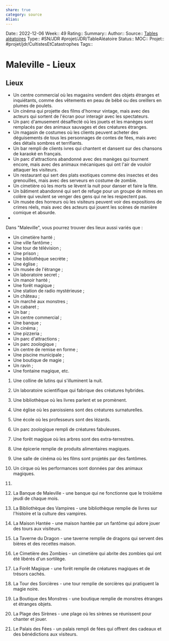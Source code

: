 ```yaml
---
share: true 
category: source
Alias:
---
```

Date:: 2022-12-06
Week:: 49
Rating::
Summary:: 
Author::
Source::  [Tables aléatoires](Tables%20al%C3%A9atoires.md)
Type:: #SN/JDR #projet/JDR/TableAléatoire 
Status:: 
MOC::
Projet:: #projet/jdr/CultistesEtCatastrophes 
Tags:: 

# Maleville - Lieux

## Lieux

  - Un centre commercial où les magasins vendent des objets étranges et inquiétants, comme des vêtements en peau de bébé ou des oreillers en plumes de poulets.
  - Un cinéma qui projette des films d'horreur vintage, mais avec des acteurs qui sortent de l'écran pour interagir avec les spectateurs.
  - Un parc d'amusement désaffecté où les jouets et les manèges sont remplacés par des animaux sauvages et des créatures étranges.
 - Un magasin de costumes où les clients peuvent acheter des déguisements de tous les personnages de contes de fées, mais avec des détails sombres et terrifiants.
 - Un bar rempli de clients ivres qui chantent et dansent sur des chansons de karaoké en français.
 - Un parc d'attractions abandonné avec des manèges qui tournent encore, mais avec des animaux mécaniques qui ont l'air de vouloir attaquer les visiteurs.
 - Un restaurant qui sert des plats exotiques comme des insectes et des grenouilles, mais avec des serveurs en costume de zombie.
 - Un cimetière où les morts se lèvent la nuit pour danser et faire la fête.
 - Un bâtiment abandonné qui sert de refuge pour un groupe de mimes en colère qui veulent se venger des gens qui ne les respectent pas.
 - Un musée des horreurs où les visiteurs peuvent voir des expositions de crimes réels, mais avec des acteurs qui jouent les scènes de manière comique et absurde.
-

Dans "Maleville", vous pourrez trouver des lieux aussi variés que : 

- Un cimetière hanté ; 
- Une ville fantôme ; 
- Une tour de télévision ; 
- Une prison ; 
- Une bibliothèque secrète ; 
- Une église ; 
- Un musée de l'étrange ; 
- Un laboratoire secret ; 
- Un manoir hanté ; 
- Une forêt magique ; 
- Une station de radio mystérieuse ; 
- Un château ; 
- Un marché aux monstres ; 
- Un cabaret ; 
- Un bar ; 
- Un centre commercial ; 
- Une banque ; 
- Un cinéma ; 
- Une pizzeria ; 
- Un parc d'attractions ; 
- Un parc zoologique ; 
- Un centre de remise en forme ; 
- Une piscine municipale ; 
- Une boutique de magie ; 
- Un ravin ; 
- Une fontaine magique, etc.

1. Une colline de lutins qui s'illuminent la nuit.

2. Un laboratoire scientifique qui fabrique des créatures hybrides.

3. Une bibliothèque où les livres parlent et se promènent.

4. Une église où les paroissiens sont des créatures surnaturelles.

5. Une école où les professeurs sont des lézards.

6. Un parc zoologique rempli de créatures fabuleuses.

7. Une forêt magique où les arbres sont des extra-terrestres.

8. Une épicerie remplie de produits alimentaires magiques.

9. Une salle de cinéma où les films sont projetés par des fantômes.

1. Un cirque où les performances sont données par des animaux magiques.
2. 


1. La Banque de Maleville - une banque qui ne fonctionne que le troisième jeudi de chaque mois.

2. La Bibliothèque des Vampires - une bibliothèque remplie de livres sur l'histoire et la culture des vampires.

3. La Maison Hantée - une maison hantée par un fantôme qui adore jouer des tours aux visiteurs.

4. La Taverne du Dragon - une taverne remplie de dragons qui servent des bières et des recettes maison.

5. Le Cimetière des Zombies - un cimetière qui abrite des zombies qui ont été libérés d'un sortilège.

6. La Forêt Magique - une forêt remplie de créatures magiques et de trésors cachés.

7. La Tour des Sorcières - une tour remplie de sorcières qui pratiquent la magie noire.

8. La Boutique des Monstres - une boutique remplie de monstres étranges et étranges objets.

9. La Plage des Sirènes - une plage où les sirènes se réunissent pour chanter et jouer.

10. Le Palais des Fées - un palais rempli de fées qui offrent des cadeaux et des bénédictions aux visiteurs.
